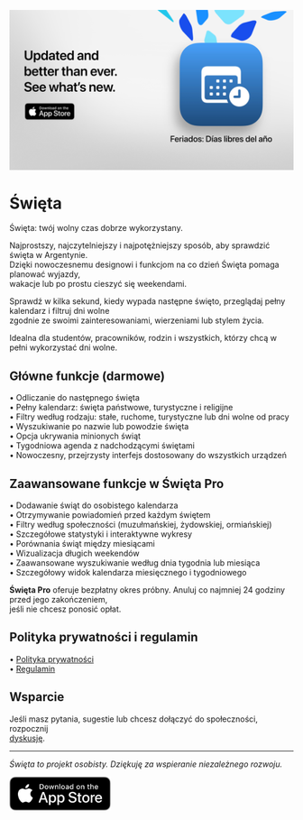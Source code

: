 [![Święta App](images/banner.png)](https://apps.apple.com/app/id6744455042)  
  
# Święta  
  
Święta: twój wolny czas dobrze wykorzystany.  
  
Najprostszy, najczytelniejszy i najpotężniejszy sposób, aby sprawdzić święta w Argentynie.  
Dzięki nowoczesnemu designowi i funkcjom na co dzień Święta pomaga planować wyjazdy,  
wakacje lub po prostu cieszyć się weekendami.  
  
Sprawdź w kilka sekund, kiedy wypada następne święto, przeglądaj pełny kalendarz i filtruj dni wolne  
zgodnie ze swoimi zainteresowaniami, wierzeniami lub stylem życia.  
  
Idealna dla studentów, pracowników, rodzin i wszystkich, którzy chcą w pełni wykorzystać dni wolne.  
  
## Główne funkcje (darmowe)  
  
• Odliczanie do następnego święta  
• Pełny kalendarz: święta państwowe, turystyczne i religijne  
• Filtry według rodzaju: stałe, ruchome, turystyczne lub dni wolne od pracy  
• Wyszukiwanie po nazwie lub powodzie święta  
• Opcja ukrywania minionych świąt  
• Tygodniowa agenda z nadchodzącymi świętami  
• Nowoczesny, przejrzysty interfejs dostosowany do wszystkich urządzeń  
  
## Zaawansowane funkcje w Święta Pro  
  
• Dodawanie świąt do osobistego kalendarza  
• Otrzymywanie powiadomień przed każdym świętem  
• Filtry według społeczności (muzułmańskiej, żydowskiej, ormiańskiej)  
• Szczegółowe statystyki i interaktywne wykresy  
• Porównania świąt między miesiącami  
• Wizualizacja długich weekendów  
• Zaawansowane wyszukiwanie według dnia tygodnia lub miesiąca  
• Szczegółowy widok kalendarza miesięcznego i tygodniowego  
  
**Święta Pro** oferuje bezpłatny okres próbny. Anuluj co najmniej 24 godziny przed jego zakończeniem,  
jeśli nie chcesz ponosić opłat.  
  
## Polityka prywatności i regulamin  
  
• [Polityka prywatności](https://lucasditomase.github.io/feriados/pl/privacy-policy)  
• [Regulamin](https://lucasditomase.github.io/feriados/pl/terms-and-conditions)  
  
## Wsparcie  
  
Jeśli masz pytania, sugestie lub chcesz dołączyć do społeczności, rozpocznij  
[dyskusję](https://github.com/lucasditomase/feriados/discussions).  
  
---  
  
*Święta to projekt osobisty. Dziękuję za wspieranie niezależnego rozwoju.*  
  
<p align="left">  
  <a href="https://apps.apple.com/app/id6744455042">  
    <img src="images/download-badge.svg" alt="Pobierz z App Store" height="60">  
  </a>  
</p>  
